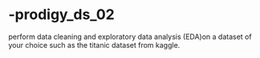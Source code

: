 # -prodigy_ds_02
perform data cleaning and exploratory data analysis (EDA)on a dataset of your choice such as the titanic dataset from kaggle.
